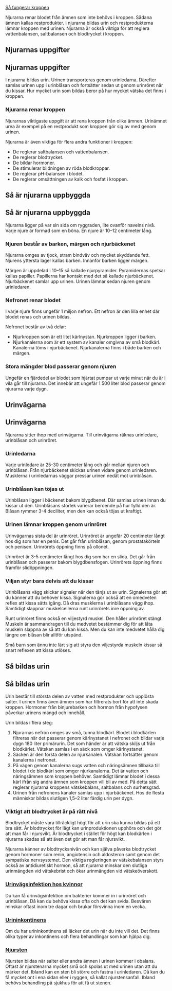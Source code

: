 [Så fungerar kroppen](https://www.1177.se/liv--halsa/sa-fungerar-kroppen/)

Njurarna renar blodet från ämnen som inte behövs i kroppen. Sådana ämnen kallas restprodukter. I njurarna bildas urin och restprodukterna lämnar kroppen med urinen. Njurarna är också viktiga för att reglera vattenbalansen, saltbalansen och blodtrycket i kroppen.

Njurarnas uppgifter
-------------------

Njurarnas uppgifter
-------------------

I njurarna bildas urin. Urinen transporteras genom urinledarna. Därefter samlas urinen upp i urinblåsan och fortsätter sedan ut genom urinröret när du kissar. Hur mycket urin som bildas beror på hur mycket vätska det finns i kroppen.

### Njurarna renar kroppen

Njurarnas viktigaste uppgift är att rena kroppen från olika ämnen. Urinämnet urea är exempel på en restprodukt som kroppen gör sig av med genom urinen.

Njurarna är även viktiga för flera andra funktioner i kroppen:

*   De reglerar saltbalansen och vattenbalansen.
*   De reglerar blodtrycket.
*   De bildar hormoner.
*   De stimulerar bildningen av röda blodkroppar.
*   De reglerar pH-balansen i blodet.
*   De reglerar omsättningen av kalk och fosfat i kroppen.

Så är njurarna uppbyggda
------------------------

Så är njurarna uppbyggda
------------------------

Njurarna ligger på var sin sida om ryggraden, lite ovanför navelns nivå. Varje njure är formad som en böna. En njure är 10–12 centimeter lång.

### Njuren består av barken, märgen och njurbäckenet

Njurarna omges av tjock, stram bindväv och mycket skyddande fett. Njurens yttersta lager kallas barken. Innanför barken ligger märgen.

Märgen är uppdelad i 10–15 så kallade njurpyramider. Pyramidernas spetsar kallas papiller. Papillerna har kontakt med det så kallade njurbäckenet. Njurbäckenet samlar upp urinen. Urinen lämnar sedan njuren genom urinledaren.

### Nefronet renar blodet

I varje njure finns ungefär 1 miljon nefron. Ett nefron är den lilla enhet där blodet renas och urinen bildas.

Nefronet består av två delar:

*   Njurkroppen som är ett litet kärlnystan. Njurkroppen ligger i barken.
*   Njurkanalerna som är ett system av kanaler omgivna av små blodkärl. Kanalerna töms i njurbäckenet. Njurkanalerna finns i både barken och märgen.

### Stora mängder blod passerar genom njuren

Ungefär en fjärdedel av blodet som hjärtat pumpar ut varje minut när du är i vila går till njurarna. Det innebär att ungefär 1 500 liter blod passerar genom njurarna varje dygn.

Urinvägarna
-----------

Urinvägarna
-----------

Njurarna sitter ihop med urinvägarna. Till urinvägarna räknas urinledare, urinblåsan och urinröret.

### Urinledarna

Varje urinledare är 25-30 centimeter lång och går mellan njuren och urinblåsan. Från njurbäckenet skickas urinen vidare genom urinledaren. Musklerna i urinledarnas väggar pressar urinen nedåt mot urinblåsan.

### Urinblåsan kan töjas ut

Urinblåsan ligger i bäckenet bakom blygdbenet. Där samlas urinen innan du kissar ut den. Urinblåsans storlek varierar beroende på hur fylld den är. Blåsan rymmer 3-4 deciliter, men den kan också töjas ut kraftigt.

### Urinen lämnar kroppen genom urinröret

Urinvägarnas sista del är urinröret. Urinröret är ungefär 20 centimeter långt hos dig som har en penis. Det går från urinblåsan, genom prostatakörteln och penisen. Urinrörets öppning finns på ollonet.

Urinröret är 3-5 centimeter långt hos dig som har en slida. Det går från urinblåsan och passerar bakom blygdbensfogen. Urinrörets öppning finns framför slidöppningen.

### Viljan styr bara delvis att du kissar

Urinblåsans vägg skickar signaler när den tänjs ut av urin. Signalerna gör att du känner att du behöver kissa. Signalerna gör också att en omedveten reflex att kissa sätts igång. Då dras musklerna i urinblåsans vägg ihop. Samtidigt slappnar muskelcellerna runt urinrörets inre öppning av.

Runt urinröret finns också en viljestyrd muskel. Den håller urinröret stängt. Muskeln är sammandragen till du medvetet bestämmer dig för att låta muskeln slappna av så att du kan kissa. Men du kan inte medvetet hålla dig längre om blåsan blir alltför utspänd.

Små barn som ännu inte lärt sig att styra den viljestyrda muskeln kissar så snart reflexen att kissa utlöses.

Så bildas urin
--------------

Så bildas urin
--------------

Urin består till största delen av vatten med restprodukter och upplösta salter. I urinen finns även ämnen som har filtrerats bort för att inte skada kroppen. Hormoner från binjurebarken och hormon från hypofysen påverkar urinens mängd och innehåll.

Urin bildas i flera steg:

1.  Njurarnas nefron omges av små, tunna blodkärl. Blodet i blodkärlen filtreras när det passerar genom kärlnystanet i nefronet och bildar varje dygn 180 liter primärurin. Det som händer är att vätska skiljs ut från blodkärlet. Vätskan samlas i en säck som omger kärlnystanet.
2.  Säcken är den första delen av njurkanalen. Vätskan fortsätter genom kanalerna i nefronet.
3.  På vägen genom kanalerna sugs vatten och näringsämnen tillbaka till blodet i de blodkärl som omger njurkanalerna. Det är vatten och näringsämnen som kroppen behöver. Samtidigt lämnar blodet i dessa kärl ifrån sig andra ämnen som kroppen vill bli av med. På detta sätt reglerar njurarna kroppens vätskebalans, saltbalans och surhetsgrad.
4.  Urinen från nefronens kanaler samlas upp i njurbäckenet. Hos de flesta människor bildas slutligen 1,5–2 liter färdig urin per dygn.

### Viktigt att blodtrycket är på rätt nivå

Blodtrycket måste vara tillräckligt högt för att urin ska kunna bildas på ett bra sätt. Är blodtrycket för lågt kan urinproduktionen upphöra och det gör att man får i njursvikt. Är blodtrycket i stället för högt kan blodkärlen i njurarna skadas så att även det gör att man får njursvikt.

Njurarna känner av blodtrycksnivån och kan själva påverka blodtrycket genom hormoner som renin, angiotensin och aldosteron samt genom det sympatiska nervsystemet. Den viktiga regleringen av vätskebalansen styrs också av antidiuretiskt hormon, så att njurarna minskar den slutliga urinmängden vid vätskebrist och ökar urinmängden vid vätskeöverskott.

### [Urinvägsinfektion hos kvinnor](https://www.1177.se/sjukdomar--besvar/njurar-och-urinvagar/infektioner-i-njurar-och-urinvagar/urinvagsinfektion-hos-kvinnor/)

Du kan få urinvägsinfektion om bakterier kommer in i urinröret och urinblåsan. Då kan du behöva kissa ofta och det kan svida. Besvären minskar oftast inom tre dagar och brukar försvinna inom en vecka.

### [Urininkontinens](https://www.1177.se/sjukdomar--besvar/njurar-och-urinvagar/urininkontinens/)

Om du har urininkontinens så läcker det urin när du inte vill det. Det finns olika typer av inkontinens och flera behandlingar som kan hjälpa dig.

### [Njursten](https://www.1177.se/sjukdomar--besvar/njurar-och-urinvagar/njursten/)

Njursten bildas när salter eller andra ämnen i urinen kommer i obalans. Oftast är njurstenarna mycket små och spolas ut med urinen utan att du märker det. Ibland kan en sten bli större och fastna i urinledaren. Då kan du få mycket ont i ena sidan eller i ryggen, så kallat njurstensanfall. Ibland behövs behandling på sjukhus för att få ut stenen.